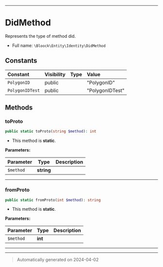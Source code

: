 ***

# DidMethod

Represents the type of method did.



* Full name: `\Bloock\Entity\Identity\DidMethod`


## Constants

| Constant | Visibility | Type | Value |
|:---------|:-----------|:-----|:------|
|`PolygonID`|public| |&quot;PolygonID&quot;|
|`PolygonIDTest`|public| |&quot;PolygonIDTest&quot;|


## Methods


### toProto



```php
public static toProto(string $method): int
```



* This method is **static**.




**Parameters:**

| Parameter | Type | Description |
|-----------|------|-------------|
| `$method` | **string** |  |





***

### fromProto



```php
public static fromProto(int $method): string
```



* This method is **static**.




**Parameters:**

| Parameter | Type | Description |
|-----------|------|-------------|
| `$method` | **int** |  |





***


***
> Automatically generated on 2024-04-02
